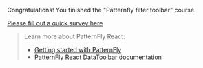 Congratulations! You finished the "Patternfly filter toolbar" course.

[Please fill out a quick survey here](https://redhatdg.co1.qualtrics.com/jfe/form/SV_bIRZRHYJyGsKBSt?Module=filter-toolbar)

> Learn more about PatternFly React:
>- [Getting started with PatternFly](https://www.patternfly.org/v4/get-started/developers)
>- [PatternFly React DataToolbar documentation](https://www.patternfly.org/v4/documentation/react/experimental/datatoolbar/)
